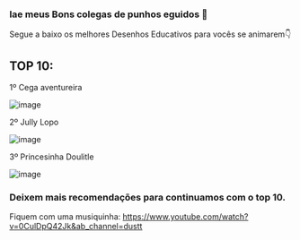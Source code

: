 ### Iae meus Bons colegas de punhos eguidos 👋

Segue a baixo os melhores Desenhos Educativos para vocês se animarem👇

## TOP 10:

1º Cega aventureira

![image](https://user-images.githubusercontent.com/101147555/202453154-80cbf0b2-18fb-4947-a0f4-13dc3dc4f570.png)


2º Jully Lopo

![image](https://user-images.githubusercontent.com/101147555/202453733-256ddc72-0210-49b2-be0e-e436058adc16.png)


3º Princesinha Doulitle

![image](https://user-images.githubusercontent.com/101147555/202453389-901122cb-cfdd-40d7-9f36-8dd72abc65bf.png)


### Deixem mais recomendações para continuamos com o top 10.
Fiquem com uma musiquinha:
https://www.youtube.com/watch?v=0CulDpQ42Jk&ab_channel=dustt
